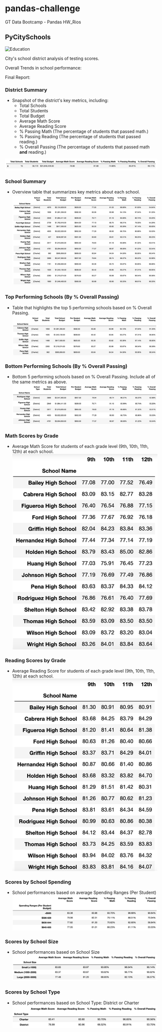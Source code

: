 # pandas-challenge
 GT Data Bootcamp - Pandas HW_Rios

 ## PyCitySchools

![Education](Images/education.png)

City's school district analysis of testing scores. 

Overall Trends in school performance:


Final Report:

### District Summary

* Snapshot of the district's key metrics, including:
  * Total Schools
  * Total Students
  * Total Budget
  * Average Math Score
  * Average Reading Score
  * % Passing Math (The percentage of students that passed math.)
  * % Passing Reading (The percentage of students that passed reading.)
  * % Overall Passing (The percentage of students that passed math **and** reading.)
  
![District Summary](Images/1_district_summary.png)
 

### School Summary

* Overview table that summarizes key metrics about each school.
![School Summary](Images/2_school_summary.png)

### Top Performing Schools (By % Overall Passing)

* Table that highlights the top 5 performing schools based on % Overall Passing.
![Top 5 Performing Schools](Images/3_top_five_performing.png)

### Bottom Performing Schools (By % Overall Passing)

* Bottom 5 performing schools based on % Overall Passing. Include all of the same metrics as above.
![Bottom 5 Performing Schools](Images/4_bottom_five_performing.png)


### Math Scores by Grade

* Average Math Score for students of each grade level (9th, 10th, 11th, 12th) at each school.
![Math Scores by Grade Level](Images/5_math_grade.png)


### Reading Scores by Grade

* Average Reading Score for students of each grade level (9th, 10th, 11th, 12th) at each school.
![Reading Scores by Grade Level](Images/6_reading_grade.png)

### Scores by School Spending

* School performances based on average Spending Ranges (Per Student)
![Scores by School Spending Per Student](Images/7_scores_by_spending.png)

### Scores by School Size

* School performances based on School Size
![Scores by School Size](Images/8_scores_by_size.png)

### Scores by School Type

* School performances based on School Type: District or Charter
![Scores by School Type](Images/9_scores_by_type.png)


